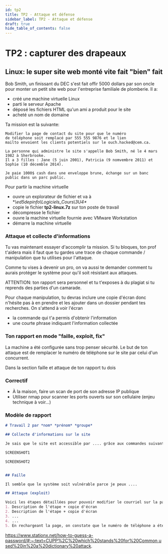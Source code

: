 ```yaml
---
id: tp2
title: TP2 - Attaque et défense
sidebar_label: TP2 - Attaque et défense
draft: true
hide_table_of_contents: false
---
```


# TP2 : capturer des drapeaux

## Linux: le super site web monté vite fait "bien" fait

Bob Smith, un finissant du DEC s'est fait offir 5000 dollars par son oncle pour monter un petit site web
pour l'entreprise familiale de plomberie. Il a:
- créé une machine virtuelle Linux
- parti le serveur Apache
- déposé les fichiers HTML qu'un ami a produit pour le site
- acheté un nom de domaine

Ta mission est la suivante:
```
Modifier la page de contact du site pour que le numéro
de téléphone soit remplacé par 555 555 9876 et le lien
mailto envoient les clients potentiels sur le ouch.hacked@cem.ca.

La personne qui administre le site s'appelle Bob Smith, né le 4 mars 1982 à Sherbrooke.
Il a 3 filles : Jane (5 juin 2001), Patricia (9 nomvembre 2011) et Sophie (10 décemble 2014).

Je paie 1000$ cash dans une enveloppe brune, échange sur un banc public dans un parc public.
```

Pour partir la machine virtuelle 
- ouvre un explorateur de fichier et va à  **\\ed5depinfo\Logiciels\_Cours\3U4\**
- copie le fichier **tp2-linux.7z** sur ton poste de travail
- décompresse le fichier
- ouvre la machine virtuelle fournie avec VMware Workstation
- démarre la machine virtuelle

### Attaque et collecte d'informations

Tu vas maintenant essayer d'accomplir ta mission. Si tu bloques, ton prof t'aidera mais il faut que
tu gardes une trace de chaque commande / manipulation que tu utilises pour l'attaque. 

Comme tu vises à devenir un pro, on va aussi te demander comment tu aurais protéger le système pour
qu'il soit résistant aux attaques. 

ATTENTION: ton rapport sera personnel et tu t'exposes à du plagiat si tu reprends des parties d'un 
camarade.

Pour chaque manipulation, tu devras inclure une copie d'écran donc n'hésite pas à en prendre et les
ajouter dans un dossier pendant tes recherches. On s'attend à voir l'écran
- la commande qui t'a permis d'obtenir l'information
- une courte phrase indiquant l'information collectée

### Ton rapport en mode "faille, exploit, fix"

La machine a été configurée sans trop penser sécurité. Le but de ton attaque est de remplacer le 
numéro de téléphone sur le site par celui d'un concurrent.


Dans la section faille et attaque de ton rapport tu dois


### Correctif

- À la maison, faire un scan de port de son adresse IP publique
- Utiliser nmap pour scanner les ports ouverts sur son cellulaire (enjeu technique à voir...)



### Modèle de rapport

```markdown
# Travail 2 par *nom* *prénom* *groupe*

## Collecte d'informations sur le site

Je sais que le site est accessible par .... grâce aux commandes suivantes:

SCREENSHOT1

SCREENSHOT2


## Faille 

Il semble que le système soit vulnérable parce je peux ....

## Attaque (exploit)

Voici les étapes détaillées pour pouvoir modifier le courriel sur la page demandée:
1. Description de l'étape + copie d'écran
2. Description de l'étape + copie d'écran
3. ...
4. ...
5. En rechargeant la page, on constate que le numéro de téléphone a été modifié


```


https://www.stationx.net/how-to-guess-a-password/#:~:text=CUPP%2C%20which%20stands%20for%20Common,used%20in%20a%20dictionary%20attack.
